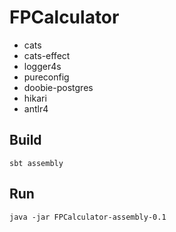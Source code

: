 # FPCalculator

- cats
- cats-effect
- logger4s
- pureconfig
- doobie-postgres
- hikari
- antlr4

## Build
`sbt assembly`

## Run 
`java -jar FPCalculator-assembly-0.1`